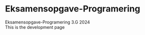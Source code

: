 # Eksamensopgave-Programering
Eksamensopgave-Programering 3.G 2024
<br>
This is the development page
